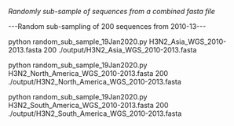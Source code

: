 

*Randomly sub-sample of sequences from a combined fasta file*

---Random sub-sampling of 200 sequences from 2010-13--- 


python random_sub_sample_19Jan2020.py H3N2_Asia_WGS_2010-2013.fasta 200 ./output/H3N2_Asia_WGS_2010-2013.fasta

python random_sub_sample_19Jan2020.py H3N2_North_America_WGS_2010-2013.fasta 200 ./output/H3N2_North_America_WGS_2010-2013.fasta

python random_sub_sample_19Jan2020.py H3N2_South_America_WGS_2010-2013.fasta 200 ./output/H3N2_South_America_WGS_2010-2013.fasta

